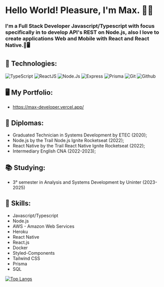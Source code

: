 # Hello World! Pleasure, I'm Max. 👋🤖
### I'm a Full Stack Developer Javascript/Typescript with focus specifically in to develop API's REST on Node.js, also I love to create applications Web and Mobile with React and React Native.📱🖥️

## 🚀 Technologies:
<div style="width: '100%' display: flex align-items: center justify-content: center gap: 1.5rem flex-direction:column">
    <img align="center" alt="TypeScript" src="https://img.shields.io/badge/TypeScript-007ACC?style=for-the-badge&logo=typescript&logoColor=white" />
    <img align="center" alt="ReactJS" src="https://img.shields.io/badge/React.js-20232A?style=for-the-badge&logo=react&logoColor=61DAFB" />
    <img align="center" alt="Node.Js" src="https://img.shields.io/badge/Node.js-43853D?style=for-the-badge&logo=node.js&logoColor=white" />
    <img align="center" alt="Express" src="https://img.shields.io/badge/Express-404D59?style=for-the-badge&logo=express" />
    <img align="center" alt="Prisma" src="https://img.shields.io/badge/Prisma-0f766e?style=for-the-badge&logo=prisma&logoColor=white" />
    <img align="center" alt="Git" src="https://img.shields.io/badge/Git-dc2626?style=for-the-badge&logo=Git&logoColor=white" />
    <img align="center" alt="Github" src="https://img.shields.io/badge/GitHub-000?style=for-the-badge&logo=Github&logoColor=white" />
</div>

## 🖥️ My Portfolio:
   * https://max-developer.vercel.app/

## 📜 Diplomas:

* Graduated Technician in Systems Development by ETEC (2020);
* Node.js by the Trail Node.js Ignite Rocketseat (2022);
* React Native by the Trail React Native Ignite Rocketseat (2022);
* Intermediary English CNA (2022-2023);

## 📚 Studying:
* 3° semester in Analysis and Systems Development by Uninter (2023-2025)

## 🧠 Skills:
* Javascript/Typescript
* Node.js
* AWS - Amazon Web Services
* Heroku
* React Native
* React.js
* Docker
* Styled-Components
* Tailwind CSS
* Prisma
* SQL

[![Top Langs](https://github-readme-stats.vercel.app/api/top-langs/?username=MaxiiXx23)](https://github.com/anuraghazra/github-readme-stats)
